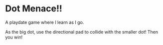 # Dot Menace!!

A playdate game where I learn as I go.

As the big dot, use the directional pad to collide with the smaller dot! Then you win!